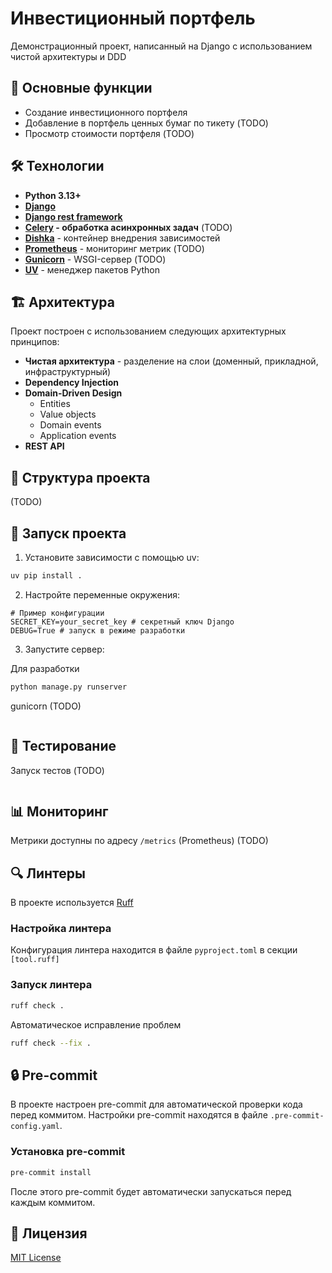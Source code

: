# Инвестиционный портфель

Демонстрационный проект, написанный на Django с использованием чистой архитектуры и DDD

## 🎯 Основные функции

- Создание инвестиционного портфеля
- Добавление в портфель ценных бумаг по тикету (TODO)
- Просмотр стоимости портфеля (TODO)


## 🛠 Технологии

- **Python 3.13+**
- **[Django](https://www.djangoproject.com/)**
- **[Django rest framework](https://www.django-rest-framework.org/)**
- **[Celery](https://docs.celeryq.dev/en/stable/getting-started/introduction.html) - обработка асинхронных задач** (TODO)
- **[Dishka](https://github.com/just-work/dishka)** - контейнер внедрения зависимостей
- **[Prometheus](https://prometheus.io/)** - мониторинг метрик (TODO)
- **[Gunicorn](https://gunicorn.org/)** - WSGI-сервер (TODO)
- **[UV](https://github.com/astral-sh/uv)** - менеджер пакетов Python 

## 🏗 Архитектура

Проект построен с использованием следующих архитектурных принципов:

- **Чистая архитектура** - разделение на слои (доменный, прикладной, инфраструктурный)
- **Dependency Injection**
- **Domain-Driven Design**
  - Entities
  - Value objects
  - Domain events
  - Application events
- **REST API**

## 📁 Структура проекта

(TODO)

## 🚀 Запуск проекта

1. Установите зависимости с помощью uv:
```bash
uv pip install .
```

2. Настройте переменные окружения:
```
# Пример конфигурации
SECRET_KEY=your_secret_key # секретный ключ Django
DEBUG=True # запуск в режиме разработки
```

3. Запустите сервер:

Для разработки
```bash
python manage.py runserver
```

gunicorn (TODO)
```bash
```

## 🧪 Тестирование

Запуск тестов (TODO)
```bash
```

## 📊 Мониторинг

Метрики доступны по адресу `/metrics` (Prometheus) (TODO)

## 🔍 Линтеры

В проекте используется [Ruff](https://github.com/astral-sh/ruff)

### Настройка линтера

Конфигурация линтера находится в файле `pyproject.toml` в секции `[tool.ruff]`

### Запуск линтера
```bash
ruff check .
```

Автоматическое исправление проблем
```bash
ruff check --fix .
```

## 🔒 Pre-commit

В проекте настроен pre-commit для автоматической проверки кода перед коммитом. 
Настройки pre-commit находятся в файле `.pre-commit-config.yaml`.

### Установка pre-commit

```bash
pre-commit install
```

После этого pre-commit будет автоматически запускаться перед каждым коммитом.

## 📝 Лицензия
[MIT License](LICENSE)
